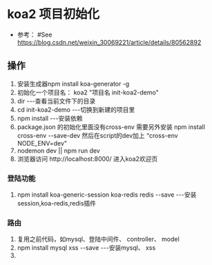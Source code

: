 # koa2 项目初始化
- 参考：  #See https://blog.csdn.net/weixin_30069221/article/details/80562892

## 操作 
1. 安装生成器npm install koa-generator -g
2. 初始化一个项目名： koa2 "项目名 init-koa2-demo"
3. dir ---查看当前文件下的目录
4. cd init-koa2-demo    ---切换到新建的项目里
5. npm install      ---安装依赖
6. package.json  的初始化里面没有cross-env
   需要另外安装 npm install cross-env --save-dev
   然后在script的dev加上 “cross-env NODE_ENV=dev”
7. nodemon dev || npm run dev
8. 浏览器访问 http://localhost:8000/  进入koa2欢迎页

### 登陆功能
1. npm install koa-generic-session koa-redis redis --save      ---安装session,koa-redis,redis插件

### 路由
1. 复用之前代码，如mysql、登陆中间件、 controller、 model
2. npm install mysql xss --save     ---安装mysql、 xss
3. 
